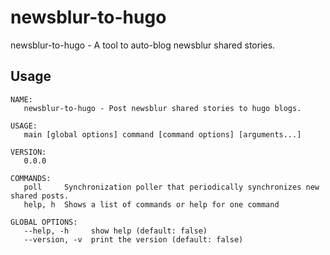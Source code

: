 # newsblur-to-hugo

newsblur-to-hugo - A tool to auto-blog newsblur shared stories.

## Usage

```
NAME:
   newsblur-to-hugo - Post newsblur shared stories to hugo blogs.

USAGE:
   main [global options] command [command options] [arguments...]

VERSION:
   0.0.0

COMMANDS:
   poll     Synchronization poller that periodically synchronizes new shared posts.
   help, h  Shows a list of commands or help for one command

GLOBAL OPTIONS:
   --help, -h     show help (default: false)
   --version, -v  print the version (default: false)
```
